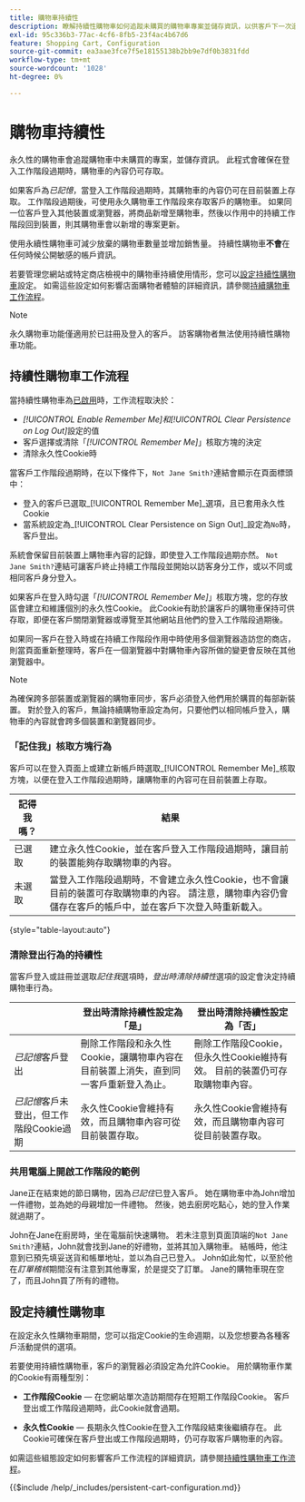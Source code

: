 ```yaml
---
title: 購物車持續性
description: 瞭解持續性購物車如何追蹤未購買的購物車專案並儲存資訊，以供客戶下一次造訪。
exl-id: 95c336b3-77ac-4cf6-8fb5-23f4ac4b67d6
feature: Shopping Cart, Configuration
source-git-commit: ea3aae3fce7f5e18155138b2bb9e7df0b3831fdd
workflow-type: tm+mt
source-wordcount: '1028'
ht-degree: 0%

---
```


# 購物車持續性

永久性的購物車會追蹤購物車中未購買的專案，並儲存資訊。 此程式會確保在登入工作階段過期時，購物車的內容仍可存取。

如果客戶為&#x200B;_已記憶_，當登入工作階段過期時，其購物車的內容仍可在目前裝置上存取。 工作階段過期後，可使用永久購物車工作階段來存取客戶的購物車。 如果同一位客戶登入其他裝置或瀏覽器，將商品新增至購物車，然後以作用中的持續工作階段回到裝置，則其購物車會以新增的專案更新。

使用永續性購物車可減少放棄的購物車數量並增加銷售量。 持續性購物車&#x200B;**不會**&#x200B;在任何時候公開敏感的帳戶資訊。

若要管理您網站或特定商店檢視中的購物車持續使用情形，您可以[設定持續性購物車](#configure-a-persistent-cart)設定。 如需這些設定如何影響店面購物者體驗的詳細資訊，請參閱[持續購物車工作流程](#persistent-cart-workflow)。

>[!NOTE]
>
>永久購物車功能僅適用於已註冊及登入的客戶。 訪客購物者無法使用持續性購物車功能。

## 持續性購物車工作流程

當持續性購物車為[已啟用](#configure-a-persistent-cart)時，工作流程取決於：

- _[!UICONTROL Enable Remember Me]_和_[!UICONTROL Clear Persistence on Log Out]_&#x200B;設定的值
- 客戶選擇或清除「_[!UICONTROL Remember Me]_」核取方塊的決定
- 清除永久性Cookie時

當客戶工作階段過期時，在以下條件下，`Not Jane Smith?`連結會顯示在頁面標頭中：
- 登入的客戶已選取&#x200B;_[!UICONTROL Remember Me]_選項，且已套用永久性Cookie
- 當系統設定為&#x200B;_[!UICONTROL Clear Persistence on Sign Out]_設定為`No`時，客戶登出。

系統會保留目前裝置上購物車內容的記錄，即使登入工作階段過期亦然。 `Not Jane Smith?`連結可讓客戶終止持續工作階段並開始以訪客身分工作，或以不同或相同客戶身分登入。

如果客戶在登入時勾選「_[!UICONTROL Remember Me]_」核取方塊，您的存放區會建立和維護個別的永久性Cookie。 此Cookie有助於讓客戶的購物車保持可供存取，即便在客戶關閉瀏覽器或導覽至其他網站且他們的登入工作階段過期後。

如果同一客戶在登入時或在持續工作階段作用中時使用多個瀏覽器造訪您的商店，則當頁面重新整理時，客戶在一個瀏覽器中對購物車內容所做的變更會反映在其他瀏覽器中。

>[!NOTE]
>
>為確保跨多部裝置或瀏覽器的購物車同步，客戶必須登入他們用於購買的每部新裝置。 對於登入的客戶，無論持續購物車設定為何，只要他們以相同帳戶登入，購物車的內容就會跨多個裝置和瀏覽器同步。

### 「記住我」核取方塊行為

客戶可以在登入頁面上或建立新帳戶時選取&#x200B;_[!UICONTROL Remember Me]_核取方塊，以便在登入工作階段過期時，讓購物車的內容可在目前裝置上存取。

| 記得我嗎？ | 結果 |
| ------------ |  ------ |
| 已選取 | 建立永久性Cookie，並在客戶登入工作階段過期時，讓目前的裝置能夠存取購物車的內容。 |
| 未選取 | 當登入工作階段過期時，不會建立永久性Cookie，也不會讓目前的裝置可存取購物車的內容。 請注意，購物車內容仍會儲存在客戶的帳戶中，並在客戶下次登入時重新載入。 |

{style="table-layout:auto"}

### 清除登出行為的持續性

當客戶登入或註冊並選取&#x200B;_記住我_&#x200B;選項時，_登出時清除持續性_&#x200B;選項的設定會決定持續購物車行為。

|  | 登出時清除持續性設定為「是」 | 登出時清除持續性設定為「否」 |
| ------ | ------ | ------ |
| _已記憶_&#x200B;客戶登出 | 刪除工作階段和永久性Cookie，讓購物車內容在目前裝置上消失，直到同一客戶重新登入為止。 | 刪除工作階段Cookie，但永久性Cookie維持有效。 目前的裝置仍可存取購物車內容。 |
| _已記憶_&#x200B;客戶未登出，但工作階段Cookie過期 | 永久性Cookie會維持有效，而且購物車內容可從目前裝置存取。 | 永久性Cookie會維持有效，而且購物車內容可從目前裝置存取。 |

### 共用電腦上開啟工作階段的範例

Jane正在結束她的節日購物，因為&#x200B;_已記住_&#x200B;已登入客戶。 她在購物車中為John增加一件禮物，並為她的母親增加一件禮物。 然後，她去廚房吃點心，她的登入作業就過期了。

John在Jane在廚房時，坐在電腦前快速購物。 若未注意到頁面頂端的`Not Jane Smith?`連結，John就會找到Jane的好禮物，並將其加入購物車。 結帳時，他注意到已預先填妥送貨和帳單地址，並以為自己已登入。 John如此匆忙，以至於他在&#x200B;_訂單稽核_&#x200B;期間沒有注意到其他專案，於是提交了訂單。 Jane的購物車現在空了，而且John買了所有的禮物。

## 設定持續性購物車

在設定永久性購物車期間，您可以指定Cookie的生命週期，以及您想要為各種客戶活動提供的選項。

若要使用持續性購物車，客戶的瀏覽器必須設定為允許Cookie。 用於購物車作業的Cookie有兩種型別：

- **工作階段Cookie** — 在您網站單次造訪期間存在短期工作階段Cookie。 客戶登出或工作階段過期時，此Cookie就會過期。

- **永久性Cookie** — 長期永久性Cookie在登入工作階段結束後繼續存在。 此Cookie可確保在客戶登出或工作階段過期時，仍可存取客戶購物車的內容。

如需這些組態設定如何影響客戶工作流程的詳細資訊，請參閱[持續性購物車工作流程](#persistent-cart-workflow)。

{{$include /help/_includes/persistent-cart-configuration.md}}
